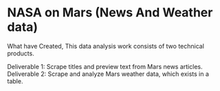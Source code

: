 # NASA on Mars (News And Weather data)

What have Created,
This data analysis work consists of two technical products. 

Deliverable 1: Scrape titles and preview text from Mars news articles.
Deliverable 2: Scrape and analyze Mars weather data, which exists in a table.
